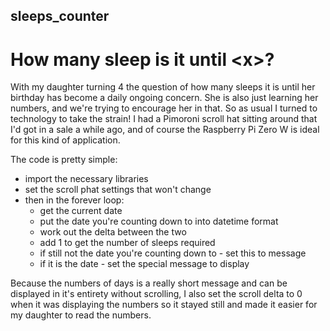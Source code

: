## sleeps_counter
# How many sleep is it until &lt;x>?

With my daughter turning 4 the question of how many sleeps it is until her birthday has become a daily ongoing concern.  She is also just learning her numbers, and we're trying to encourage her in that.  So as usual I turned to technology to take the strain!  I had a Pimoroni scroll hat sitting around that I'd got in a sale a while ago, and of course the Raspberry Pi Zero W is ideal for this kind of application.

The code is pretty simple:

* import the necessary libraries
* set the scroll phat settings that won't change
* then in the forever loop:
  * get the current date
  * put the date you're counting down to into datetime format 
  * work out the delta between the two
  * add 1 to get the number of sleeps required
  * if still not the date you're counting down to - set this to message 
  * if it is the date - set the special message to display

Because the numbers of days is a really short message and can be displayed in it's entirety without scrolling, I also set the scroll delta to 0 when it was displaying the numbers so it stayed still and made it easier for my daughter to read the numbers.

